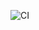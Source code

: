 ![CI](https://github.com/<JMarimo>/<https://github.com/JMarimo/monster>/actions/workflows/web.yml/badge.svg)